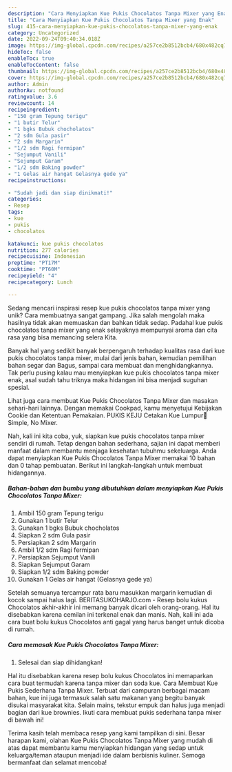 ```yaml
---
description: "Cara Menyiapkan Kue Pukis Chocolatos Tanpa Mixer yang Enak"
title: "Cara Menyiapkan Kue Pukis Chocolatos Tanpa Mixer yang Enak"
slug: 415-cara-menyiapkan-kue-pukis-chocolatos-tanpa-mixer-yang-enak
category: Uncategorized
date: 2022-09-24T09:40:34.018Z
image: https://img-global.cpcdn.com/recipes/a257ce2b8512bcb4/680x482cq70/kue-pukis-chocolatos-tanpa-mixer-foto-resep-utama.jpg
hideToc: false
enableToc: true
enableTocContent: false
thumbnail: https://img-global.cpcdn.com/recipes/a257ce2b8512bcb4/680x482cq70/kue-pukis-chocolatos-tanpa-mixer-foto-resep-utama.jpg
cover: https://img-global.cpcdn.com/recipes/a257ce2b8512bcb4/680x482cq70/kue-pukis-chocolatos-tanpa-mixer-foto-resep-utama.jpg
author: Admin
authorAv: notfound
ratingvalue: 3.6
reviewcount: 14
recipeingredient:
- "150 gram Tepung terigu"
- "1 butir Telur"
- "1 bgks Bubuk chocholatos"
- "2 sdm Gula pasir"
- "2 sdm Margarin"
- "1/2 sdm Ragi fermipan"
- "Sejumput Vanili"
- "Sejumput Garam"
- "1/2 sdm Baking powder"
- "1 Gelas air hangat Gelasnya gede ya"
recipeinstructions:

- "Sudah jadi dan siap dinikmati!"
categories:
- Resep
tags:
- kue
- pukis
- chocolatos

katakunci: kue pukis chocolatos 
nutrition: 277 calories
recipecuisine: Indonesian
preptime: "PT17M"
cooktime: "PT60M"
recipeyield: "4"
recipecategory: Lunch

---
```





Sedang mencari inspirasi resep kue pukis chocolatos tanpa mixer yang unik? Cara membuatnya sangat gampang. Jika salah mengolah maka hasilnya tidak akan memuaskan dan bahkan tidak sedap. Padahal kue pukis chocolatos tanpa mixer yang enak selayaknya mempunyai aroma dan cita rasa yang bisa memancing selera Kita.





Banyak hal yang sedikit banyak berpengaruh terhadap kualitas rasa dari kue pukis chocolatos tanpa mixer, mulai dari jenis bahan, kemudian pemilihan bahan segar dan Bagus, sampai cara membuat dan menghidangkannya. Tak perlu pusing kalau mau menyiapkan kue pukis chocolatos tanpa mixer enak,      asal sudah tahu triknya maka hidangan ini bisa menjadi suguhan spesial.














Lihat juga cara membuat Kue Pukis Chocolatos Tanpa Mixer dan masakan sehari-hari lainnya. Dengan memakai Cookpad, kamu menyetujui Kebijakan Cookie dan Ketentuan Pemakaian. PUKIS KEJU Cetakan Kue Lumpur🍃 Simple, No Mixer.






Nah, kali ini kita coba, yuk, siapkan kue pukis chocolatos tanpa mixer sendiri di rumah. Tetap dengan bahan sederhana, sajian ini dapat memberi manfaat dalam membantu menjaga kesehatan tubuhmu sekeluarga. Anda dapat menyiapkan Kue Pukis Chocolatos Tanpa Mixer memakai 10 bahan dan 0 tahap pembuatan. Berikut ini langkah-langkah untuk membuat hidangannya.

<!--inarticleads1-->

##### Bahan-bahan dan bumbu yang dibutuhkan dalam menyiapkan Kue Pukis Chocolatos Tanpa Mixer:

1. Ambil 150 gram Tepung terigu
1. Gunakan 1 butir Telur
1. Gunakan 1 bgks Bubuk chocholatos
1. Siapkan 2 sdm Gula pasir
1. Persiapkan 2 sdm Margarin
1. Ambil 1/2 sdm Ragi fermipan
1. Persiapkan Sejumput Vanili
1. Siapkan Sejumput Garam
1. Siapkan 1/2 sdm Baking powder
1. Gunakan 1 Gelas air hangat (Gelasnya gede ya)


Setelah semuanya tercampur rata baru masukkan margarin kemudian di kocok sampai halus lagi. BERITASUKOHARJO.com - Resep bolu kukus Chocolatos akhir-akhir ini memang banyak dicari oleh orang-orang. Hal itu disebabkan karena cemilan ini terkenal enak dan manis. Nah, kali ini ada cara buat bolu kukus Chocolatos anti gagal yang harus banget untuk dicoba di rumah. 

<!--inarticleads2-->

##### Cara memasak Kue Pukis Chocolatos Tanpa Mixer:


1. Selesai dan siap dihidangkan!

Hal itu disebabkan karena resep bolu kukus Chocolatos ini memaparkan cara buat termudah karena tanpa mixer dan soda kue. Cara Membuat Kue Pukis Sederhana Tanpa Mixer. Terbuat dari campuran berbagai macam bahan, kue ini juga termasuk salah satu makanan yang begitu banyak disukai masyarakat kita. Selain mains, tekstur empuk dan halus juga menjadi bagian dari kue brownies. Ikuti cara membuat pukis sederhana tanpa mixer di bawah ini! 

Terima kasih telah membaca resep yang kami tampilkan di sini. Besar harapan kami, olahan Kue Pukis Chocolatos Tanpa Mixer yang mudah di atas dapat membantu kamu menyiapkan hidangan yang sedap untuk keluarga/teman ataupun menjadi ide dalam berbisnis kuliner. Semoga bermanfaat dan selamat mencoba!
